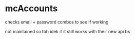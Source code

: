 # mcAccounts

checks email + password combos to see if working

not maintained so tbh idek if it still works with their new api bs

